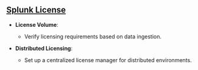 <h2><u>Splunk License</u></h2>

- **License Volume**:
  - Verify licensing requirements based on data ingestion.

- **Distributed Licensing**:
  - Set up a centralized license manager for distributed environments.
